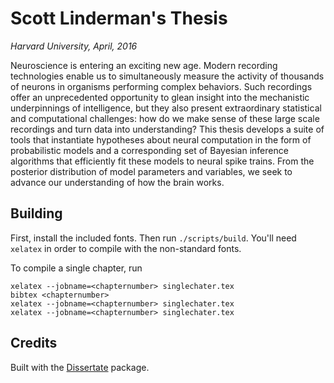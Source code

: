 # Scott Linderman's Thesis

*Harvard University, April, 2016*

Neuroscience is entering an exciting new age.  Modern recording
technologies enable us to simultaneously measure the activity of
thousands of neurons in organisms performing complex behaviors.  Such
recordings offer an unprecedented opportunity to glean insight into
the mechanistic underpinnings of intelligence, but they also present
extraordinary statistical and computational challenges: how do we make
sense of these large scale recordings and turn data into
understanding? This thesis develops a suite of tools that instantiate
hypotheses about neural computation in the form of
probabilistic models and a corresponding set of Bayesian inference
algorithms that efficiently fit these models to neural spike trains.
From the posterior distribution of model parameters and variables,
we seek to advance our understanding of how the brain works. 

## Building

First, install the included fonts. Then run
`./scripts/build`. You'll need `xelatex` in order to compile with the
non-standard fonts.

To compile a single chapter, run

    xelatex --jobname=<chapternumber> singlechater.tex
    bibtex <chapternumber>
    xelatex --jobname=<chapternumber> singlechater.tex
    xelatex --jobname=<chapternumber> singlechater.tex



## Credits
Built with the [Dissertate](https://github.com/suchow/Dissertate) package. 

